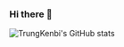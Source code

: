 ### Hi there 👋

![TrungKenbi's GitHub stats](https://github-readme-stats.vercel.app/api?username=trungkenbi&show_icons=true)


<!--
**TrungKenbi/TrungKenbi** is a ✨ _special_ ✨ repository because its `README.md` (this file) appears on your GitHub profile.

Here are some ideas to get you started:

- 🔭 I’m currently working on ...
- 🌱 I’m currently learning ...
- 👯 I’m looking to collaborate on ...
- 🤔 I’m looking for help with ...
- 💬 Ask me about ...
- 📫 How to reach me: ...
- 😄 Pronouns: ...
- ⚡ Fun fact: ...
-->
